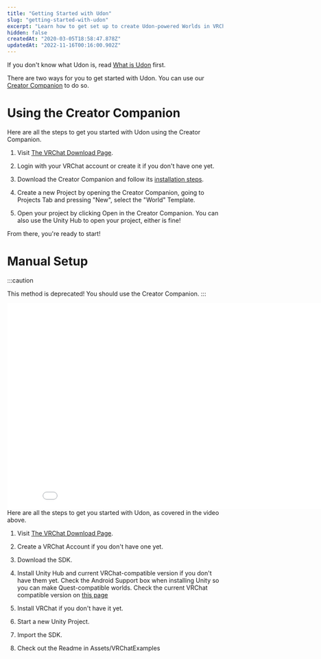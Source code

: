 ```yaml
---
title: "Getting Started with Udon"
slug: "getting-started-with-udon"
excerpt: "Learn how to get set up to create Udon-powered Worlds in VRChat."
hidden: false
createdAt: "2020-03-05T18:58:47.878Z"
updatedAt: "2022-11-16T00:16:00.902Z"
---
```

If you don't know what Udon is, read [What is Udon](/worlds/udon/index.md/what-is-udon) first. 

There are two ways for you to get started with Udon. You can use our [Creator Companion](https://vcc.docs.vrchat.com) to do so. 

# Using the Creator Companion

Here are all the steps to get you started with Udon using the Creator Companion.

1. Visit [The VRChat Download Page](https://vrchat.com/home/download).

2. Login with your VRChat account or create it if you don't have one yet.

3. Download the Creator Companion and follow its [installation steps](https://vcc.docs.vrchat.com/guides/getting-started). 

4. Create a new Project by opening the Creator Companion, going to Projects Tab and pressing "New", select the "World" Template.

5. Open your project by clicking Open in the Creator Companion. You can also use the Unity Hub to open your project, either is fine!

From there, you're ready to start!

# Manual Setup
:::caution

This method is deprecated! You should use the Creator Companion.
:::

<iframe class="embedly-embed" src="//cdn.embedly.com/widgets/media.html?src=https%3A%2F%2Fwww.youtube.com%2Fembed%2Fvideoseries%3Flist%3DPLe9XHNvXcouQjg5GULWGLj1tMzeythnQi&display_name=YouTube&url=https%3A%2F%2Fwww.youtube.com%2Fwatch%3Fv%3D8gXzBTqlP6I&image=https%3A%2F%2Fi.ytimg.com%2Fvi%2F8gXzBTqlP6I%2Fhqdefault.jpg&key=f2aa6fc3595946d0afc3d76cbbd25dc3&type=text%2Fhtml&schema=youtube" width="854" height="480" scrolling="no" title="YouTube embed" frameborder="0" allow="autoplay; fullscreen" allowfullscreen="true"></iframe>
Here are all the steps to get you started with Udon, as covered in the video above.

1. Visit [The VRChat Download Page](https://vrchat.com/home/download).

2. Create a VRChat Account if you don't have one yet.

3. Download the SDK.

4. Install Unity Hub and current VRChat-compatible version if you don't have them yet. Check the Android Support box when installing Unity so you can make Quest-compatible worlds. Check the current VRChat compatible version on [this page](/sdk/current-unity-version)

5. Install VRChat if you don't have it yet.

6. Start a new Unity Project.

7. Import the SDK.

8. Check out the Readme in Assets/VRChatExamples
